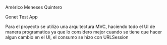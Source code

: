 Américo Meneses Quintero

Gonet Test App

Para el proyecto se utilizo una arquitectura MVC, haciendo todo el UI de manera programatica ya que lo considero mejor cuando se tiene que hacer algun cambio en el UI, el consumo se hizo con URLSession
